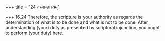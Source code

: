 +++
title = "24 तस्माच्छास्त्रम्"

+++
16.24 Therefore, the scripture is your authority as regards the
determination of what is to be done and what is not to be done. After
understanding (your) duty as presented by scriptural injunction, you
ought to perform (your duty) here.
